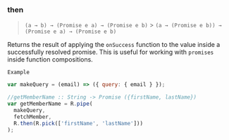### then

> `(a → b) → (Promise e a) → (Promise e b)` > `(a → (Promise e b)) → (Promise e a) → (Promise e b)`

Returns the result of applying the `onSuccess` function to the value inside a successfully resolved promise. This is useful for working with `promises` inside function compositions.

`Example`

```js
var makeQuery = (email) => ({ query: { email } });

//getMemberName :: String -> Promise ({firstName, lastName})
var getMemberName = R.pipe(
  makeQuery,
  fetchMember,
  R.then(R.pick(['firstName', 'lastName']))
);
```
